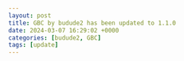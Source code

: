 ```yaml
---
layout: post
title: GBC by budude2 has been updated to 1.1.0
date: 2024-03-07 16:29:02 +0000
categories: [budude2, GBC]
tags: [update]
---
```


